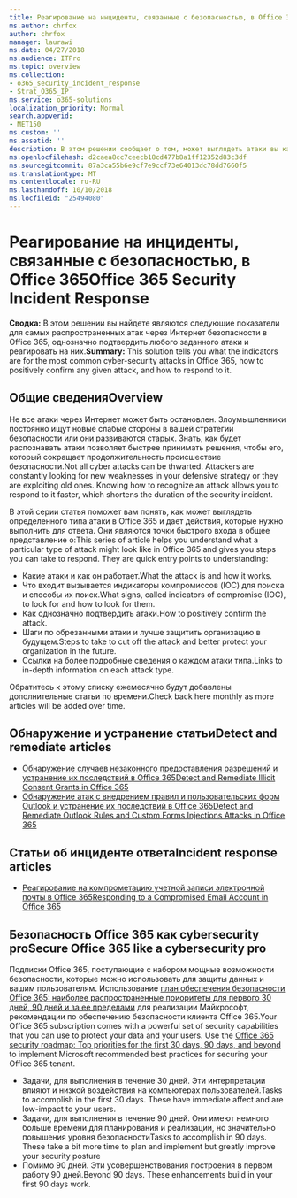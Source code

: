 ```yaml
---
title: Реагирование на инциденты, связанные с безопасностью, в Office 365
ms.author: chrfox
author: chrfox
manager: laurawi
ms.date: 04/27/2018
ms.audience: ITPro
ms.topic: overview
ms.collection:
- o365_security_incident_response
- Strat_O365_IP
ms.service: o365-solutions
localization_priority: Normal
search.appverid:
- MET150
ms.custom: ''
ms.assetid: ''
description: В этом решении сообщает о том, может выглядеть атаки вы какие наиболее распространенные через Интернет безопасности в Office 365 и реагировать на них
ms.openlocfilehash: d2caea8cc7ceecb18cd477b8a1ff12352d83c3df
ms.sourcegitcommit: 87a3ca55b6e9cf7e9ccf73e64013dc78dd7660f5
ms.translationtype: MT
ms.contentlocale: ru-RU
ms.lasthandoff: 10/10/2018
ms.locfileid: "25494080"
---
```

# <a name="office-365-security-incident-response"></a><span data-ttu-id="7074e-103">Реагирование на инциденты, связанные с безопасностью, в Office 365</span><span class="sxs-lookup"><span data-stu-id="7074e-103">Office 365 Security Incident Response</span></span>

 <span data-ttu-id="7074e-104">**Сводка:** В этом решении вы найдете являются следующие показатели для самых распространенных атак через Интернет безопасности в Office 365, однозначно подтвердить любого заданного атаки и реагировать на них.</span><span class="sxs-lookup"><span data-stu-id="7074e-104">**Summary:** This solution tells you what the indicators are for the most common cyber-security attacks in Office 365, how to positively confirm any given attack, and how to respond to it.</span></span>
  
## <a name="overview"></a><span data-ttu-id="7074e-105">Общие сведения</span><span class="sxs-lookup"><span data-stu-id="7074e-105">Overview</span></span>
<span data-ttu-id="7074e-p101">Не все атаки через Интернет может быть остановлен. Злоумышленники постоянно ищут новые слабые стороны в вашей стратегии безопасности или они развиваются старых. Знать, как будет распознавать атаки позволяет быстрее принимать решения, чтобы его, который сокращает продолжительность происшествие безопасности.</span><span class="sxs-lookup"><span data-stu-id="7074e-p101">Not all cyber attacks can be thwarted. Attackers are constantly looking for new weaknesses in your defensive strategy or they are exploiting old ones. Knowing how to recognize an attack allows you to respond to it faster, which shortens the duration of the security incident.</span></span>

<span data-ttu-id="7074e-p102">В этой серии статья поможет вам понять, как может выглядеть определенного типа атаки в Office 365 и дает действия, которые нужно выполнить для ответа. Они являются точки быстрого входа в общее представление о:</span><span class="sxs-lookup"><span data-stu-id="7074e-p102">This series of article helps you understand what a particular type of attack might look like in Office 365 and gives you steps you can take to respond. They are quick entry points to understanding:</span></span>
 
- <span data-ttu-id="7074e-111">Какие атаки и как он работает.</span><span class="sxs-lookup"><span data-stu-id="7074e-111">What the attack is and how it works.</span></span>
- <span data-ttu-id="7074e-112">Что входит вызывается индикаторы компромиссов (IOC) для поиска и способы их поиск.</span><span class="sxs-lookup"><span data-stu-id="7074e-112">What signs, called indicators of compromise (IOC), to look for and how to look for them.</span></span>
- <span data-ttu-id="7074e-113">Как однозначно подтвердить атаки.</span><span class="sxs-lookup"><span data-stu-id="7074e-113">How to positively confirm the attack.</span></span>
- <span data-ttu-id="7074e-114">Шаги по обрезанными атаки и лучше защитить организацию в будущем.</span><span class="sxs-lookup"><span data-stu-id="7074e-114">Steps to take to cut off the attack and better protect your organization in the future.</span></span>
- <span data-ttu-id="7074e-115">Ссылки на более подробные сведения о каждом атаки типа.</span><span class="sxs-lookup"><span data-stu-id="7074e-115">Links to in-depth information on each attack type.</span></span>

<span data-ttu-id="7074e-116">Обратитесь к этому списку ежемесячно будут добавлены дополнительные статьи по времени.</span><span class="sxs-lookup"><span data-stu-id="7074e-116">Check back here monthly as more articles will be added over time.</span></span>

## <a name="detect-and-remediate-articles"></a><span data-ttu-id="7074e-117">Обнаружение и устранение статьи</span><span class="sxs-lookup"><span data-stu-id="7074e-117">Detect and remediate articles</span></span>

- [<span data-ttu-id="7074e-118">Обнаружение случаев незаконного предоставления разрешений и устранение их последствий в Office 365</span><span class="sxs-lookup"><span data-stu-id="7074e-118">Detect and Remediate Illicit Consent Grants in Office 365</span></span>](detect-and-remediate-illicit-consent-grants.md)
- [<span data-ttu-id="7074e-119">Обнаружение атак с внедрением правил и пользовательских форм Outlook и устранение их последствий в Office 365</span><span class="sxs-lookup"><span data-stu-id="7074e-119">Detect and Remediate Outlook Rules and Custom Forms Injections Attacks in Office 365</span></span>](detect-and-remediate-outlook-rules-forms-attack.md)
 
## <a name="incident-response-articles"></a><span data-ttu-id="7074e-120">Статьи об инциденте ответа</span><span class="sxs-lookup"><span data-stu-id="7074e-120">Incident response articles</span></span>

- [<span data-ttu-id="7074e-121">Реагирование на компрометацию учетной записи электронной почты в Office 365</span><span class="sxs-lookup"><span data-stu-id="7074e-121">Responding to a Compromised Email Account in Office 365</span></span>](responding-to-a-compromised-email-account.md)

## <a name="secure-office-365-like-a-cybersecurity-pro"></a><span data-ttu-id="7074e-122">Безопасность Office 365 как cybersecurity pro</span><span class="sxs-lookup"><span data-stu-id="7074e-122">Secure Office 365 like a cybersecurity pro</span></span>
<span data-ttu-id="7074e-p103">Подписки Office 365, поступающие с набором мощные возможности безопасности, которые можно использовать для защиты данных и вашим пользователям.  Использование [план обеспечения безопасности Office 365: наиболее распространенные приоритеты для первого 30 дней, 90 дней и за ее пределами](https://support.office.com/article/Office-365-security-roadmap-Top-priorities-for-the-first-30-days-90-days-and-beyond-28c86a1c-e4dd-4aad-a2a6-c768a21cb352) для реализации Майкрософт, рекомендации по обеспечению безопасности клиента Office 365.</span><span class="sxs-lookup"><span data-stu-id="7074e-p103">Your Office 365 subscription comes with a powerful set of security capabilities that you can use to protect your data and your users.  Use the [Office 365 security roadmap: Top priorities for the first 30 days, 90 days, and beyond](https://support.office.com/article/Office-365-security-roadmap-Top-priorities-for-the-first-30-days-90-days-and-beyond-28c86a1c-e4dd-4aad-a2a6-c768a21cb352) to implement Microsoft recommended best practices for securing your Office 365 tenant.</span></span>
- <span data-ttu-id="7074e-p104">Задачи, для выполнения в течение 30 дней.  Эти интерпретации влияют и низкой воздействия на компьютерах пользователей.</span><span class="sxs-lookup"><span data-stu-id="7074e-p104">Tasks to accomplish in the first 30 days.  These have immediate affect and are low-impact to your users.</span></span>
- <span data-ttu-id="7074e-p105">Задачи, для выполнения в течение 90 дней. Они имеют немного больше времени для планирования и реализации, но значительно повышения уровня безопасности</span><span class="sxs-lookup"><span data-stu-id="7074e-p105">Tasks to accomplish in 90 days. These take a bit more time to plan and implement but greatly improve your security posture</span></span>
- <span data-ttu-id="7074e-p106">Помимо 90 дней. Эти усовершенствования построения в первом работу 90 дней.</span><span class="sxs-lookup"><span data-stu-id="7074e-p106">Beyond 90 days. These enhancements build in your first 90 days work.</span></span>






